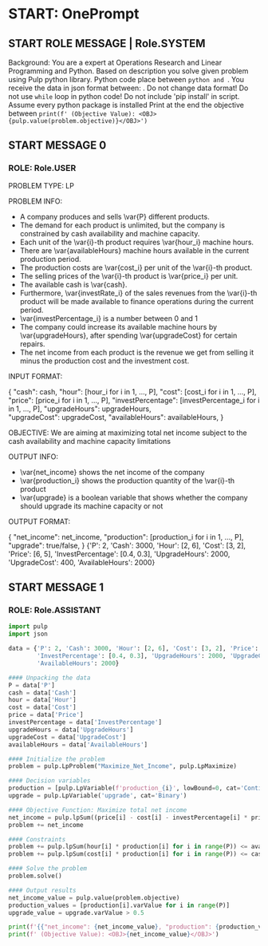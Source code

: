 # START: OnePrompt 
## START ROLE MESSAGE | Role.SYSTEM 
Background: You are a expert at Operations Research and Linear Programming and Python. Based on description you solve given problem using Pulp python library. Python code place between ```python and ```. You receive the data in json format between: <DATA></DATA>. Do not change data format! Do not use `while` loop in python code! Do not include 'pip install' in script. Assume every python package is installed Print at the end the objective between <OBJ></OBJ> `print(f' (Objective Value): <OBJ>{pulp.value(problem.objective)}</OBJ>')`  
## START MESSAGE 0 
### ROLE: Role.USER
<DESCRIPTION>
PROBLEM TYPE: LP

PROBLEM INFO: 

- A company produces and sells \var{P} different products. 
- The demand for each product is unlimited, but the company is constrained by cash availability and machine capacity.
- Each unit of the \var{i}-th product requires \var{hour_i} machine hours.
- There are \var{availableHours} machine hours available in the current production period.
- The production costs are \var{cost_i} per unit of the \var{i}-th product.
- The selling prices of the \var{i}-th product is \var{price_i} per unit.
- The available cash is \var{cash}.
- Furthermore, \var{investRate_i} of the sales revenues from the \var{i}-th product will be made available to finance operations during the current period.
- \var{investPercentage_i} is a number between 0 and 1
- The company could increase its available machine hours by \var{upgradeHours}, after spending \var{upgradeCost} for certain repairs. 
- The net income from each product is the revenue we get from selling it minus the production cost and the investment cost.

INPUT FORMAT:

{
    "cash": cash,
    "hour": [hour_i for i in 1, ..., P],
    "cost": [cost_i for i in 1, ..., P],
    "price": [price_i for i in 1, ..., P],
    "investPercentage": [investPercentage_i for i in 1, ..., P],
    "upgradeHours": upgradeHours,   
    "upgradeCost": upgradeCost,
    "availableHours": availableHours,
}

OBJECTIVE: We are aiming at maximizing total net income subject to the cash availability and machine capacity limitations

OUTPUT INFO:

- \var{net_income} shows the net income of the company
- \var{production_i} shows the production quantity of the \var{i}-th product
- \var{upgrade} is a boolean variable that shows whether the company should upgrade its machine capacity or not

OUTPUT FORMAT:

{
    "net_income": net_income,
    "production": [production_i for i in 1, ..., P],
    "upgrade": true/false,
}
</DESCRIPTION>
<DATA>
{'P': 2, 'Cash': 3000, 'Hour': [2, 6], 'Cost': [3, 2], 'Price': [6, 5], 'InvestPercentage': [0.4, 0.3], 'UpgradeHours': 2000, 'UpgradeCost': 400, 'AvailableHours': 2000}</DATA>


## START MESSAGE 1 
### ROLE: Role.ASSISTANT
```python
import pulp
import json

data = {'P': 2, 'Cash': 3000, 'Hour': [2, 6], 'Cost': [3, 2], 'Price': [6, 5], 
        'InvestPercentage': [0.4, 0.3], 'UpgradeHours': 2000, 'UpgradeCost': 400, 
        'AvailableHours': 2000}

#### Unpacking the data
P = data['P']
cash = data['Cash']
hour = data['Hour']
cost = data['Cost']
price = data['Price']
investPercentage = data['InvestPercentage']
upgradeHours = data['UpgradeHours']
upgradeCost = data['UpgradeCost']
availableHours = data['AvailableHours']

#### Initialize the problem
problem = pulp.LpProblem("Maximize_Net_Income", pulp.LpMaximize)

#### Decision variables
production = [pulp.LpVariable(f'production_{i}', lowBound=0, cat='Continuous') for i in range(P)]
upgrade = pulp.LpVariable('upgrade', cat='Binary')

#### Objective Function: Maximize total net income
net_income = pulp.lpSum((price[i] - cost[i] - investPercentage[i] * price[i]) * production[i] for i in range(P))
problem += net_income

#### Constraints
problem += pulp.lpSum(hour[i] * production[i] for i in range(P)) <= availableHours + upgrade * upgradeHours, "Machine_Capacity_Constraint"
problem += pulp.lpSum(cost[i] * production[i] for i in range(P)) <= cash - upgrade * upgradeCost, "Cash_Availability_Constraint"

#### Solve the problem
problem.solve()

#### Output results
net_income_value = pulp.value(problem.objective)
production_values = [production[i].varValue for i in range(P)]
upgrade_value = upgrade.varValue > 0.5

print(f'{{"net_income": {net_income_value}, "production": {production_values}, "upgrade": {upgrade_value}}}')
print(f' (Objective Value): <OBJ>{net_income_value}</OBJ>')
```

